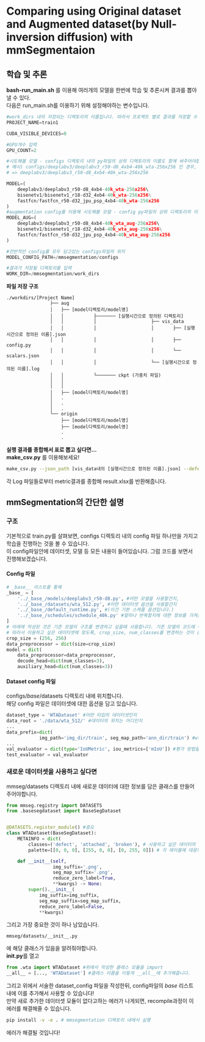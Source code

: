 # Comparing using Original dataset and Augmented dataset(by Null-inversion diffusion) with mmSegmentaion
## 학습 및 추론
**bash-run_main.sh** 를 이용해 여러개의 모델을 한번에 학습 및 추론시켜 결과를 뽑아낼 수 있다.  
다음은 run_main.sh를 이용하기 위해 설정해야하는 변수입니다.
``` python
#work_dirs 내의 저장되는 디렉토리의 이름입니다. 따라서 프로젝트 별로 결과를 저장할 수 있습니다.
PROJECT_NAME=train1 

CUDA_VISIBLE_DEVICES=0 

#GPU개수 입력
GPU_COUNT=2 

#시도해볼 모델 - configs 디렉토리 내의 py파일의 상위 디렉토리의 이름도 함께 써주어야합니다.
# 예시) configs/deeplabv3/deeplabv3_r50-d8_4xb4-40k_wta-256x256 인 경우, 
# => deeplabv3/deeplabv3_r50-d8_4xb4-40k_wta-256x256

MODEL=( 
    deeplabv3/deeplabv3_r50-d8_4xb4-40k_wta-256x256\ 
    bisenetv1/bisenetv1_r18-d32_4xb4-40k_wta-256x256\
    fastfcn/fastfcn_r50-d32_jpu_psp_4xb4-40k_wta-256x256
)
#augmentation config를 이용해 시도해볼 모델 - config py파일의 상위 디렉토리의 이름도 함께 써주어야합니다.
MODEL_AUG=( 
    deeplabv3/deeplabv3_r50-d8_4xb4-40k_wta_aug-256x256\ 
    bisenetv1/bisenetv1_r18-d32_4xb4-40k_wta_aug-256x256\
    fastfcn/fastfcn_r50-d32_jpu_psp_4xb4-40k_wta_aug-256x256
)

#전반적인 config를 모두 담고있는 configs파일의 위치
MODEL_CONFIG_PATH=/mmsegmentation/configs

#결과가 저장될 디렉토리를 입력
WORK_DIR=/mmsegmentation/work_dirs
```
**파일 저장 구조**
```
./workdirs/[Project Name]
                ├── aug
                │   ├── [model디렉토리/model명]
                │   │           ├─────── [실행시간으로 정의된 디렉토리]
                │   │           │                    ├── vis_data
                │   │           │                    │       ├── [실행시간으로 정의된 이름].json
                │   │           │                    │       ├── config.py
                │   │           │                    │       └── scalars.json
                │   │           │                    └── [실행시간으로 정의된 이름].log
                │   │           └─────── ckpt (가중치 파일)
                │   │
                │   │
                │   ├── [model디렉토리/model명]         
                │   .                                
                │   .                                
                │   .
                └── origin
                    ├── [model디렉토리/model명]
                    ├── [model디렉토리/model명]
                    .
                    .
```
**실행 결과를 종합해서 표로 뽑고 싶다면...**  
**make_csv.py** 를 이용해보세요!
```bash
make_csv.py --json_path [vis_data내의 [실행시간으로 정의된 이름].json] --defect_matric_path [[실행시간으로 정의된 디렉토리] 내의 [실행시간으로 정의된 이름].log]
```
각 Log 파일들로부터 metric결과를 종합해 result.xlsx를 반환해줍니다.

## mmSegmentation의 간단한 설명
### 구조
기본적으로 train.py를 살펴보면, configs 디렉토리 내의 config 파일 하나만을 가지고 학습을 진행하는 것을 볼 수 있습니다.  
이 config파일안에 데이터셋, 모델 등 모든 내용이 들어있습니다. 그럼 코드를 보면서 진행해보겠습니다.
#### Config 파일
```python
# _base__ 리스트를 통해 
_base_ = [
    '../_base_/models/deeplabv3_r50-d8.py', #어떤 모델을 사용할건지,
    '../_base_/datasets/wta_512.py', #어떤 데이터셋 옵션을 사용할건지
    '../_base_/default_runtime.py', #(이건 기본 스케줄 옵션입니다.)
    '../_base_/schedules/schedule_40k.py' #얼마나 반복할지에 대한 정보를 가져올 수 있습니다.
]
# 아래에 작성된 것은 기존 모델의 구조를 변경하고 싶을때 사용합니다. 기존 모델의 코드에 아래코드가 오버라이딩됩니다.
# 따라서 이용하고 싶은 데이터셋에 맞도록, crop_size, num_classes를 변경하는 것이 중요합니다.
crop_size = (256, 256)
data_preprocessor = dict(size=crop_size)
model = dict(
    data_preprocessor=data_preprocessor,
    decode_head=dict(num_classes=3),
    auxiliary_head=dict(num_classes=3))

```
#### Dataset config 파일
configs/_base_/datasets 디렉토리 내에 위치합니다.  
해당 config 파일은 데이터셋에 대한 옵션을 담고 있습니다.  
```python
dataset_type = 'WTADataset' #어떤 타입의 데이터셋인지
data_root = './data/wta_512/' #데이터의 위치는 어디인지
...
data_prefix=dict(
            img_path='img_dir/train', seg_map_path='ann_dir/train') #wta512/img_dir: 이미지가 들어있음. wta512/ann_dir에는 레이블이 들어있음을 알려줌.
...
val_evaluator = dict(type='IoUMetric', iou_metrics=['mIoU']) #평가 방법을 정함.
test_evaluator = val_evaluator
```

### 새로운 데이터셋을 사용하고 싶다면  
mmseg/datasets 디렉토리 내에 새로운 데이터에 대한 정보를 담은 클래스를 만들어주어야합니다.  
```python
from mmseg.registry import DATASETS
from .basesegdataset import BaseSegDataset


@DATASETS.register_module() #중요
class WTADataset(BaseSegDataset):
    METAINFO = dict(
        classes=('defect', 'attached', 'broken'), # 사용하고 싶은 데이터의 레이블이름
        palette=[[0, 0, 0], [255, 0, 0], [0, 255, 0]]) # 각 레이블에 대응되는 색상

    def __init__(self,
                 img_suffix='.png',
                 seg_map_suffix='.png',
                 reduce_zero_label=True,
                 **kwargs) -> None:
        super().__init__(
            img_suffix=img_suffix,
            seg_map_suffix=seg_map_suffix,
            reduce_zero_label=False,
            **kwargs)
```  
그리고 가장 중요한 것이 하나 남았습니다.
```
mmseg/datasets/__init__.py
```
에 해당 클래스가 있음을 알려줘야합니다.  
**__init__.py**를 열고 
```python
from .wta import WTADataset #위에서 작성한 클래스 모듈을 import
__all__ = [..., 'WTADataset'] #클래스 이름을 이렇게 __all__에 추가해줍니다.
```
그리고 위에서 서술한 dataset_config 파일을 작성한뒤, config파일의 _base_ 리스트 내에 이를 추가해서 사용할 수 있습니다!  
만약 새로 추가한 데이터셋 모듈이 없다고하는 에러가 나게되면, recompile과정이 이 에러를 해결해줄 수 있습니다.  
```bash
pip install -v -e . # mmsegmentation 디렉토리 내에서 실행
```
에러가 해결될 것입니다!